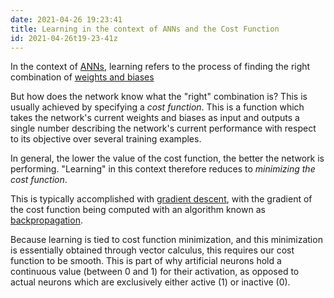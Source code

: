 ```yaml
---
date: 2021-04-26 19:23:41
title: Learning in the context of ANNs and the Cost Function
id: 2021-04-26t19-23-41z
---
```


In the context of [ANNs](./2021-04-26t18-14-48z.md), learning refers to the
process of finding the right combination of
[weights and biases](./2021-04-26t18-54-00z.md)

But how does the network know what the "right" combination is? This is usually
achieved by specifying a _cost function_. This is a function which takes the
network's current weights and biases as input and outputs a single number
describing the network's current performance with respect to its objective over
several training examples.

In general, the lower the value of the cost function, the better the network is
performing. "Learning" in this context therefore reduces to _minimizing the cost
function_.

This is typically accomplished with
[gradient descent](./2021-04-27t16-51-42z.md), with the gradient of
the cost function being computed with an algorithm known as
[backpropagation](./2021-04-27t16-55-26z.md).

Because learning is tied to cost function minimization, and this minimization is
essentially obtained through vector calculus, this requires our cost function to
be smooth. This is part of why artificial neurons hold a continuous value
(between 0 and 1) for their activation, as opposed to actual neurons which are
exclusively either active (1) or inactive (0).
